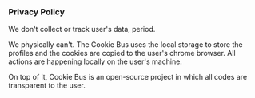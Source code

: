 ### Privacy Policy

We don't collect or track user's data, period.

We physically can't. The Cookie Bus uses the local storage to store the profiles and the cookies are copied to the user's chrome browser. All actions are happening locally on the user's machine.

On top of it, Cookie Bus is an open-source project in which all codes are transparent to the user.
